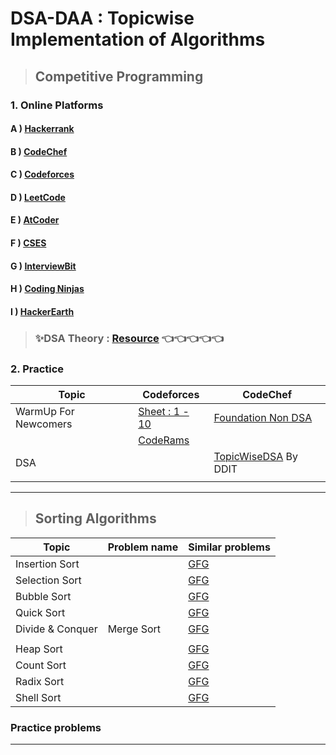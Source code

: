 # DSA-DAA : Topicwise Implementation of Algorithms

>## Competitive Programming 
### 1. Online Platforms 
#### A ) [Hackerrank](https://www.hackerrank.com/)

#### B ) [CodeChef](https://www.codechef.com/)
#### C ) [Codeforces](https://codeforces.com/)
#### D ) [LeetCode](https://leetcode.com/)
#### E ) [AtCoder](https://atcoder.jp/)
#### F ) [CSES](https://cses.fi/problemset/)
#### G ) [InterviewBit](https://www.interviewbit.com/)
#### H ) [Coding Ninjas](https://www.codingninjas.com/)
#### I ) [HackerEarth](https://www.hackerearth.com/)

>### ✨DSA Theory : [Resource](https://codeforces.com/blog/entry/78354) 👈👈👈👈👈

### 2. Practice 
| Topic | Codeforces | CodeChef |
|--- |--- |--- |
|WarmUp For Newcomers| [Sheet : 1 - 10](https://codeforces.com/group/MWSDmqGsZm/contests) | [Foundation Non DSA](https://www.codechef.com/BEGINNERPROB)|
|  | [CodeRams](https://codeforces.com/gym/102697) |  |
| DSA |  | [TopicWiseDSA](https://www.codechef.com/college/contests) By DDIT |
|  |  |  |
---

>## Sorting Algorithms
| Topic | Problem name | Similar problems |
|--- |--- |--- |
| Insertion Sort |  | [GFG]()  |
| Selection Sort |  | [GFG]() |
| Bubble Sort |  | [GFG]() |
| Quick Sort |  | [GFG]() |
| Divide & Conquer | Merge Sort | [GFG]() |
|   |   |    |
| Heap Sort |  | [GFG]() |
| Count Sort |  | [GFG]() |
| Radix Sort |  | [GFG]() |
| Shell Sort |  | [GFG]() |  
### Practice problems
---

<!-- 
>## Stack
| Topic | Problem name | Similar problems |
|--- |--- |--- |
| Stack implementation |  |[GFG](https://practice.geeksforgeeks.org/problems/implement-stack-using-array/1) / [Coding Ninjas](https://www.codingninjas.com/codestudio/problem-details/stack-implementation-using-array_3210209) / [HeakerEarth](https://www.hackerearth.com/problem/algorithm/stack-using-arrays-2/)|
|Postfix Expression| |[GFG](https://practice.geeksforgeeks.org/problems/evaluation-of-postfix-expression1735/1) |
|Prefix Expression| | |
|Use in Question | | |
| |NGR : Nearest_Greater_to_Right|[GFG](https://practice.geeksforgeeks.org/problems/next-larger-element-1587115620/1 ) / [LeetCode](https://leetcode.com/problems/next-greater-element-i/)|
| |NGL : Nearest_Greater_to_Left | |
| |NSR : Nearest_Smaller_to_Right |[GFG](https://practice.geeksforgeeks.org/problems/immediate-smaller-element1142/1) |
| |NSL : Nearest_Smaller_to_Left |[GFG](https://practice.geeksforgeeks.org/problems/smallest-number-on-left3403/1) |
| |Stock Span Problem |[GFG](https://practice.geeksforgeeks.org/problems/stock-span-problem-1587115621/1)|
|MAH : Maximum-rectangular-area-in-a-histogram| | [GFG](https://practice.geeksforgeeks.org/problems/maximum-rectangular-area-in-a-histogram-1587115620/1) / [Rain Water Trapping Problem](https://leetcode.com/problems/trapping-rain-water/)|
| Maximum area rectangle in Binary Matrix | |[GFG](https://practice.geeksforgeeks.org/problems/max-rectangle/1)|
|| | | 
|Minimum Element in Stack|With Extra Memory | |
||Without Extra Memory |[GFG]( https://practice.geeksforgeeks.org/problems/get-minimum-element-from-stack/1) |



### Practice problems
---

>## Queue
| Topic | Problem name | Similar problems |
|--- |--- |--- |
|  |  |  |
### Practice problems
---


>## Algorithms On a Graph
| Topic | Problem name | Similar problems |
|--- |--- |--- |
| Graph | Creation & Representation Of Graph | [GFG](https://practice.geeksforgeeks.org/problems/print-adjacency-list-1587115620/1) / [Coding Ninjas](https://www.codingninjas.com/codestudio/problems/create-a-graph-and-print-it_1214551) |
| BFS | BFS On Connected Graph | [GFG](https://practice.geeksforgeeks.org/problems/bfs-traversal-of-graph/1) |
|  | BFS On Disconnected Graph | [Coding ninjas](https://www.codingninjas.com/codestudio/problems/bfs-in-graph_973002) |
|   | BFS On Grid |   |
|   | Multisource BFS  |   |
|   | 0-1 BFS  |   |
| DFS | DFS On Connected Graph | [GFG](https://practice.geeksforgeeks.org/problems/depth-first-traversal-for-a-graph/1) |
|  | DFS On Connected Graph | [Coding Ninjas](https://www.codingninjas.com/codestudio/problems/dfs-traversal_630462) |
|  | DFS on Grid |  |
|  |  | [leetcode : Flood Fill](https://leetcode.com/problems/flood-fill/) / [Codeforces : The Lakes](https://codeforces.com/problemset/problem/1829/E)|
|  |  |  |
|+++++++++++++++++++++++++++| Application of BFS & DFS |+++++++++++++++++++++|
| Cycle Detection |  |  |
| | Cycle Detection in an Undirected Graph |[GFG](https://practice.geeksforgeeks.org/problems/detect-cycle-in-an-undirected-graph/1)|
| | Cycle Detection in a Directed Graph |[GFG](https://practice.geeksforgeeks.org/problems/detect-cycle-in-a-directed-graph/1)|
| Topological Sort |  | [GFG](https://practice.geeksforgeeks.org/problems/topological-sort/1) |
|DSU| | |
| Kruskal |  |  |
| Prims |  |  |
| Dijkstra |  |  |
| Bellman Ford |  |  |
| Floyd_Warshall : All_Pairs_Shortest_Path_Using_DP |  |  |
| Kosarju's_Algorithm : Find Strongly_Connected_Components |    |     |
| Tarjan's_Algorithm : Find_Articulation_Points |    |     |

### Practice problems
#### ✨Codeforces  : [Problems on Graph & Tree](https://codeforces.com/blog/entry/55219) 👈👈👈👈👈
---

>## Tree
| Topic | Problem name | Similar problems |
|--- |--- |--- |
|  |  |  |
---


>## Greedy
| Topic | Problem name | Similar problems |
|--- |--- |--- |
| Activity Selection |  |  |
| Fractional Knapsack |  |  |
| Making Coin Change |  |  |
### Practice problems
---


>## Recursion
| Topic | Problem name | Similar problems |
|--- |--- |--- |
| Delete Middle Element of a Stack |  | [GFG](https://practice.geeksforgeeks.org/problems/delete-middle-element-of-a-stack/1) / [LeetCode : k-th-symbol-in-grammar](https://leetcode.com/problems/k-th-symbol-in-grammar/)|
| Tower of Hanoi |   |  [GFG](https://practice.geeksforgeeks.org/problems/tower-of-hanoi-1587115621/1) | 
| power-set / Subsequences / Sub set of String |   |  [GFG](https://practice.geeksforgeeks.org/problems/power-set4302/1) | 
| permutation-with-spaces  |   |[GFG](https://practice.geeksforgeeks.org/problems/permutation-with-spaces3627/1)| 
|subsets of Integer vector / array |   | [GFG](https://practice.geeksforgeeks.org/problems/subsets-1613027340/1)  | 
|| Subset Sums  | [GFG](https://practice.geeksforgeeks.org/problems/subset-sums2234/1)  | 
|   | Letter Case Permutation  | [LeetCode](https://leetcode.com/problems/letter-case-permutation/)  | 
|Generate-all-possible-parentheses | |[GFG](https://practice.geeksforgeeks.org/problems/generate-all-possible-parentheses/1) / [LeetCode](https://leetcode.com/problems/generate-parentheses/) |
|Print-n-bit-binary-numbers-having-more-1s-than-0s| |[GFG](https://practice.geeksforgeeks.org/problems/print-n-bit-binary-numbers-having-more-1s-than-0s0252/1) |
|Josephus - Game of Death in a Circle | | [GFG](https://practice.geeksforgeeks.org/problems/josephus-problem/1) | 

### Practice problems
---

>## Dynamic Programming 

| Topic | Problem name | Similar problems |
|--- |--- |--- |
| Fundamental | Factorial |  |
|  | Fibonacci |  |
|  | Binomial Coefficient |  |
| 0-1 Knapsack |  | [GFG](https://practice.geeksforgeeks.org/problems/0-1-knapsack-problem0945/1) | 
|  | Subset Sum Problem | [GFG](https://practice.geeksforgeeks.org/problems/subset-sum-problem-1611555638/1) / [Interviewbit](https://www.interviewbit.com/problems/subset-sum-problem/)|
|  | Equal Sum Partition | [GFG](https://practice.geeksforgeeks.org/problems/subset-sum-problem2014/1) / [Leetcode](https://leetcode.com/problems/partition-equal-subset-sum/) / [Coding Ninjas](https://www.codingninjas.com/codestudio/problems/partition-equal-subset-sum_892980) / [HackerEarth](https://www.hackerearth.com/problem/algorithm/equal-subset-sum-partition/)|
|  | Count Subsets Of Given Sum | [GFG](https://practice.geeksforgeeks.org/problems/perfect-sum-problem5633/1) |
|  | Minimum Subset Sum Difference | [LeetCode](https://leetcode.com/problems/partition-array-into-two-arrays-to-minimize-sum-difference/) / [Coding Ninjas](https://www.codingninjas.com/codestudio/problems/partition-a-set-into-two-subsets-such-that-the-difference-of-subset-sums-is-minimum_842494) / [Interviewbit](https://www.interviewbit.com/problems/minimum-difference-subsets/)|
|  | Count Subset With Given Difference | [GFG](https://practice.geeksforgeeks.org/problems/partitions-with-given-difference/1) / [Coding Ninjas](https://www.codingninjas.com/codestudio/problems/partitions-with-given-difference_3751628)|
|  | Target Sum | [GFG](https://practice.geeksforgeeks.org/problems/target-sum-1626326450/1) / [LeetCode](https://leetcode.com/problems/target-sum/) / [Coding Ninjas](https://www.codingninjas.com/codestudio/problems/target-sum_4127362)|
| Unbounded Knapsack |  |  |
|  | Rod Cutting Problem |  |
|  | Making Change |  |
| Longest Comman Subsequence (LCS) |  |  |
|  |  |  |
| Matrix Chain Multiplication |  |  |
| Multistage Graph |  |  |

### Practice problems
#### ✨Atcoder : [Educational DP Contest](https://atcoder.jp/contests/dp/tasks/) 👈👈👈👈👈
---

>## Backtracking : Find all Possible Solution
| Topic | Problem name | Similar problems |
|--- |--- |--- |
| N - Queens |  |  |
| Graph Coloring |  |  |
| Hamiltonian Cycle |  |  |
| Sum of Subset Using Backtracking |  |  |
### Practice problems
---

>## Branch and Bound 
| Topic | Problem name | Similar problems |
|--- |--- |--- |
| Job Assignment Problem |  |  |
| 8-Puzzle |  |  |
| Traveling SalesPerson Problem |  |  |
| 0-1 Knapsack Using Branch & Bound |  |  |
### Practice problems
---

 -->

